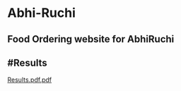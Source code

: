 # Abhi-Ruchi
Food Ordering website for AbhiRuchi
---------------------------------------------------
#Results 
---------------------------------------------------
[Results.pdf.pdf](https://github.com/Abhilash1676/Abhi-Ruchi/files/9222033/Results.pdf.pdf)
